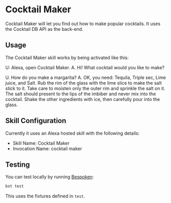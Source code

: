 # Cocktail Maker

Cocktail Maker will let you find out how to make popular cocktails. It uses the Cocktail DB API as the back-end.

## Usage

The Cocktail Maker skill works by being activated like this:

U: Alexa, open Cocktail Maker.
A. Hi! What cocktail would you like to make?

U. How do you make a margarita?
A. OK, you need: Tequila, Triple sec, Lime juice, and Salt. Rub the rim of the glass with the lime slice to make the salt stick to it. Take care to moisten only the outer rim and sprinkle the salt on it. The salt should present to the lips of the imbiber and never mix into the cocktail. Shake the other ingredients with ice, then carefully pour into the glass.

## Skill Configuration

Currently it uses an Alexa hosted skill with the following details:

* Skill Name: Cocktail Maker
* Invocation Name: cocktail maker

## Testing

You can test locally by running [Bespoken](https://read.bespoken.io/unit-testing/getting-started/):

```bash
bst test
```

This uses the fixtures defined in `test`.

